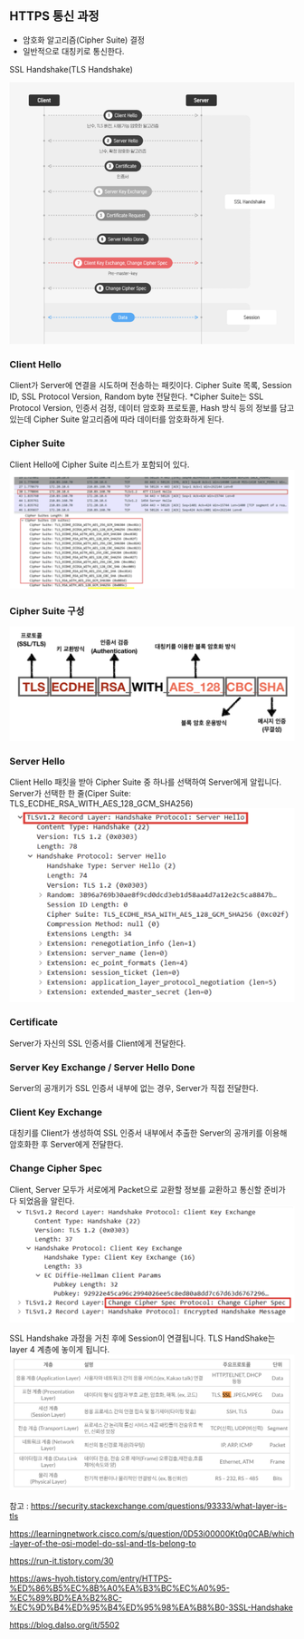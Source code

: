 ## HTTPS 통신 과정
- 암호화 알고리즘(Cipher Suite) 결정
- 일반적으로 대칭키로 통신한다. 

SSL Handshake(TLS Handshake) 

![](../Utils/Image/HTTPS_통신_그림.png)
### Client Hello
Client가 Server에 연결을 시도하며 전송하는 패킷이다. 
Cipher Suite 목록, Session ID, SSL Protocol Version, Random byte 전달한다. 
*Cipher Suite는 SSL Protocol Version, 인증서 검정, 데이터 암호화 프로토콜, Hash 방식 등의 정보를 담고 있는데 Cipher Suite 알고리즘에 따라 데이터를 암호화하게 된다. 

### Cipher Suite
Client Hello에 Cipher Suite 리스트가 포함되어 있다. 
![](../Utils/Image/cipher_suite.png)

### Cipher Suite 구성
![](../Utils/Image/cipher_suite_.png)

### Server Hello
Client Hello 패킷을 받아 Cipher Suite 중 하나를 선택하여 Server에게 알립니다. 
Server가 선택한 한 줄(Ciper Suite: TLS_ECDHE_RSA_WITH_AES_128_GCM_SHA256)
![](../Utils/Image/server_hello.png)

### Certificate
Server가 자신의 SSL 인증서를 Client에게 전달한다. 

### Server Key Exchange / Server Hello Done
Server의 공개키가 SSL 인증서 내부에 없는 경우, Server가 직접 전달한다. 

### Client Key Exchange
대칭키를 Client가 생성하여 SSL 인증서 내부에서 추출한 Server의 공개키를 이용해 암호화한 후 Server에게 전달한다. 

### Change Cipher Spec 
Client, Server 모두가 서로에게 Packet으로 교환할 정보를 교환하고 통신할 준비가 다 되었음을 알린다. 
![](../Utils/Image/client_key_exchange.png)

SSL Handshake 과정을 거친 후에 Session이 연결됩니다. 
TLS HandShake는 layer 4 계층에 놓이게 됩니다. 
![](../Utils/Image/osi7.png)

참고 : https://security.stackexchange.com/questions/93333/what-layer-is-tls

https://learningnetwork.cisco.com/s/question/0D53i00000Kt0q0CAB/which-layer-of-the-osi-model-do-ssl-and-tls-belong-to

https://run-it.tistory.com/30

https://aws-hyoh.tistory.com/entry/HTTPS-%ED%86%B5%EC%8B%A0%EA%B3%BC%EC%A0%95-%EC%89%BD%EA%B2%8C-%EC%9D%B4%ED%95%B4%ED%95%98%EA%B8%B0-3SSL-Handshake

https://blog.dalso.org/it/5502

